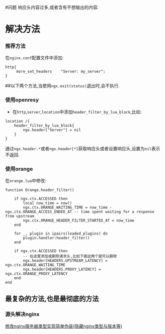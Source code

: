 #问题
响应头内容过多,或者含有不想输出的内容.
# 解决方法
### 推荐方法
在`nginx.conf`配置文件中添加:
```
http{
     more_set_headers    "Server: my_server";
}
```
##以下两个方法,当使用`ngx.exit(status)`退出时,会不执行.
### 使用openresy
* 在`http`,`server`,`location`中添加`header_filter_by_lua_block`,比如:
```
location /{
    header_filter_by_lua_block{
        ngx.header["Server"] = nil
    }
}
```
通过`ngx.header.*`或者`ngx.header[*]`获取响应头或者设置响应头,设置为`nil`表示不返回.
### 使用orange
在`orange.lua`中修改:
``` 
function Orange.header_filter()

    if ngx.ctx.ACCESSED then
        local now_time = now()
        ngx.ctx.ORANGE_WAITING_TIME = now_time - ngx.ctx.ORANGE_ACCESS_ENDED_AT -- time spent waiting for a response from upstream
        ngx.ctx.ORANGE_HEADER_FILTER_STARTED_AT = now_time
    end

    for _, plugin in ipairs(loaded_plugins) do
        plugin.handler:header_filter()
    end
    
    if ngx.ctx.ACCESSED then
        -- 在这里添加或删除请求头,比如下面这两个就可以删除
        ngx.header[HEADERS.UPSTREAM_LATENCY] = ngx.ctx.ORANGE_WAITING_TIME
        ngx.header[HEADERS.PROXY_LATENCY] = ngx.ctx.ORANGE_PROXY_LATENCY
    end
end
```
## 最复杂的方法,也是最彻底的方法
### 源头解决nginx
[修改nginx服务器类型实现简单伪装(隐藏nginx类型与版本等)](http://www.jb51.net/article/81216.htm)